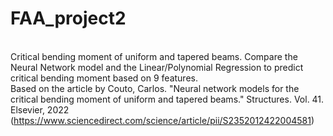 # FAA_project2

</br>Critical bending moment of uniform and tapered beams. Compare the Neural Network model and the Linear/Polynomial Regression to predict critical bending moment based on 9 features.
</br>Based on the article by Couto, Carlos. "Neural network models for the critical bending moment of uniform and tapered beams." Structures. Vol. 41. Elsevier, 2022
</br>(https://www.sciencedirect.com/science/article/pii/S2352012422004581)
